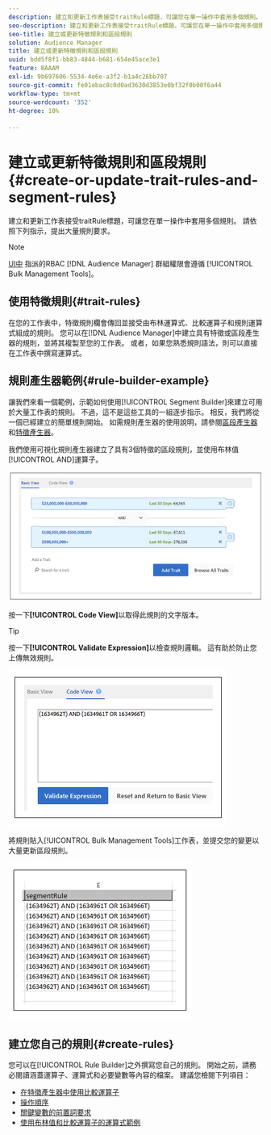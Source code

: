```yaml
---
description: 建立和更新工作表接受traitRule標題，可讓您在單一操作中套用多個規則。 請依照下列指示，提出大量規則要求。
seo-description: 建立和更新工作表接受traitRule標題，可讓您在單一操作中套用多個規則。 請依照下列指示，提出大量規則要求。
seo-title: 建立或更新特徵規則和區段規則
solution: Audience Manager
title: 建立或更新特徵規則和區段規則
uuid: bdd5f8f1-bb83-4844-b681-654e45ace3e1
feature: BAAAM
exl-id: 9b697606-5534-4e6e-a3f2-b1a4c26bb707
source-git-commit: fe01ebac8c0d0ad3630d3853e0bf32f0b00f6a44
workflow-type: tm+mt
source-wordcount: '352'
ht-degree: 10%

---
```


# 建立或更新特徵規則和區段規則{#create-or-update-trait-rules-and-segment-rules}

建立和更新工作表接受traitRule標題，可讓您在單一操作中套用多個規則。 請依照下列指示，提出大量規則要求。

<!-- 

<p>c_bulk_rules.xml </p>

 -->

>[!NOTE]
>
>[UI中](../../features/administration/administration-overview.md) 指派的RBAC [!DNL Audience Manager] 群組權限會遵循 [!UICONTROL Bulk Management Tools]。

## 使用特徵規則{#trait-rules}

在您的工作表中，特徵規則欄會傳回並接受由布林運算式、比較運算子和規則運算式組成的規則。 您可以在[!DNL Audience Manager]中建立具有特徵或區段產生器的規則，並將其複製至您的工作表。 或者，如果您熟悉規則語法，則可以直接在工作表中撰寫運算式。

## 規則產生器範例{#rule-builder-example}

讓我們來看一個範例，示範如何使用[!UICONTROL Segment Builder]來建立可用於大量工作表的規則。 不過，這不是這些工具的一組逐步指示。 相反，我們將從一個已經建立的簡單規則開始。 如需規則產生器的使用說明，請參閱[區段產生器](../../features/segments/segment-builder.md)和[特徵產生器](../../features/traits/about-trait-builder.md)。

我們使用可視化規則產生器建立了具有3個特徵的區段規則，並使用布林值[!UICONTROL AND]運算子。

![](assets/visualrule.png)

按一下&#x200B;**[!UICONTROL Code View]**&#x200B;以取得此規則的文字版本。

>[!TIP]
>
>按一下&#x200B;**[!UICONTROL Validate Expression]**&#x200B;以檢查規則邏輯。 這有助於防止您上傳無效規則。

![](assets/coderule.png)

將規則貼入[!UICONTROL Bulk Management Tools]工作表，並提交您的變更以大量更新區段規則。

![](assets/segmentrule.png)

## 建立您自己的規則{#create-rules}

您可以在[!UICONTROL Rule Builder]之外撰寫您自己的規則。 開始之前，請務必閱讀涵蓋運算子、運算式和必要變數等內容的檔案。 建議您檢閱下列項目：

* [在特徵產生器中使用比較運算子](../../features/traits/trait-comparison-operators.md)
* [操作順序](../../features/traits/trait-operator-precedence.md)
* [關鍵變數的前置詞要求](../../features/traits/trait-variable-prefixes.md)
* [使用布林值和比較運算子的運算式範例](../../features/traits/trait-expression-samples.md)
